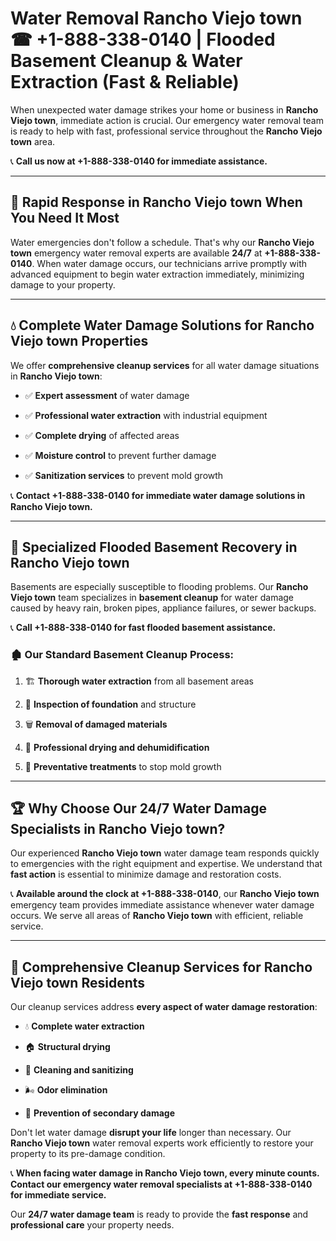 # Water Removal Rancho Viejo town ☎ +1-888-338-0140 | Flooded Basement Cleanup & Water Extraction (Fast & Reliable)

When unexpected water damage strikes your home or business in **Rancho Viejo town**, immediate action is crucial. Our emergency water removal team is ready to help with fast, professional service throughout the **Rancho Viejo town** area. 

📞 **Call us now at +1-888-338-0140 for immediate assistance.**
---
## 🚀 Rapid Response in Rancho Viejo town When You Need It Most
Water emergencies don't follow a schedule. That's why our **Rancho Viejo town** emergency water removal experts are available **24/7** at **+1-888-338-0140**. When water damage occurs, our technicians arrive promptly with advanced equipment to begin water extraction immediately, minimizing damage to your property.
---
## 💧 Complete Water Damage Solutions for Rancho Viejo town Properties
We offer **comprehensive cleanup services** for all water damage situations in **Rancho Viejo town**:
- ✅ **Expert assessment** of water damage  
- ✅ **Professional water extraction** with industrial equipment  
- ✅ **Complete drying** of affected areas  
- ✅ **Moisture control** to prevent further damage  
- ✅ **Sanitization services** to prevent mold growth  
📞 **Contact +1-888-338-0140 for immediate water damage solutions in Rancho Viejo town.**
---
## 🌊 Specialized Flooded Basement Recovery in Rancho Viejo town
Basements are especially susceptible to flooding problems. Our **Rancho Viejo town** team specializes in **basement cleanup** for water damage caused by heavy rain, broken pipes, appliance failures, or sewer backups. 
📞 **Call +1-888-338-0140 for fast flooded basement assistance.**
### 🏚️ Our Standard Basement Cleanup Process:
1. 🏗️ **Thorough water extraction** from all basement areas  
2. 🔎 **Inspection of foundation** and structure  
3. 🗑️ **Removal of damaged materials**  
4. 💨 **Professional drying and dehumidification**  
5. 🚫 **Preventative treatments** to stop mold growth  
---
## 🏆 Why Choose Our 24/7 Water Damage Specialists in Rancho Viejo town?
Our experienced **Rancho Viejo town** water damage team responds quickly to emergencies with the right equipment and expertise. We understand that **fast action** is essential to minimize damage and restoration costs.
📞 **Available around the clock at +1-888-338-0140**, our **Rancho Viejo town** emergency team provides immediate assistance whenever water damage occurs. We serve all areas of **Rancho Viejo town** with efficient, reliable service.
---
## 🧹 Comprehensive Cleanup Services for Rancho Viejo town Residents
Our cleanup services address **every aspect of water damage restoration**:
- 💧 **Complete water extraction**  
- 🏠 **Structural drying**  
- 🧼 **Cleaning and sanitizing**  
- 🌬️ **Odor elimination**  
- 🚫 **Prevention of secondary damage**  
Don't let water damage **disrupt your life** longer than necessary. Our **Rancho Viejo town** water removal experts work efficiently to restore your property to its pre-damage condition.
📞 **When facing water damage in Rancho Viejo town, every minute counts. Contact our emergency water removal specialists at +1-888-338-0140 for immediate service.**
Our **24/7 water damage team** is ready to provide the **fast response** and **professional care** your property needs.
